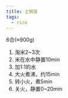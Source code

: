 ```yaml
---
title: 土锅饭
tags:
  - rice
---
```


6合(≈900g)

1. 淘米2~3次
2. 米在水中静置10min
3. 加1:1的水
4. 大火煮沸，约15min
5. 转小火，煮5min
6. 关火，静置0~20min